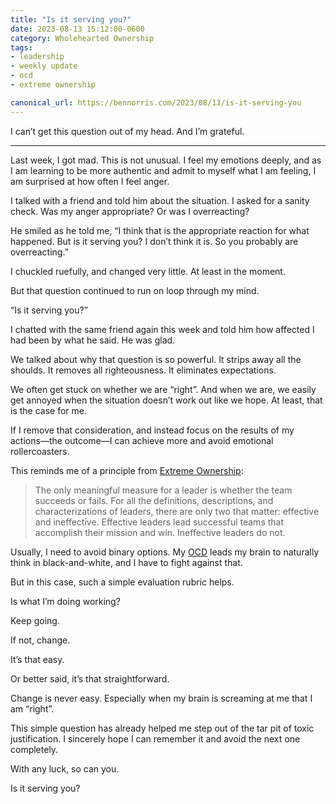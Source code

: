 ```yaml
---
title: "Is it serving you?"
date: 2023-08-13 15:12:00-0600
category: Wholehearted Ownership
tags:
- leadership
- weekly update
- ocd
- extreme ownership

canonical_url: https://bennorris.com/2023/08/13/is-it-serving-you
---
```


I can’t get this question out of my head. And I’m grateful.

***

Last week, I got mad. This is not unusual. I feel my emotions deeply, and as I am learning to be more authentic and admit to myself what I am feeling, I am surprised at how often I feel anger.

I talked with a friend and told him about the situation. I asked for a sanity check. Was my anger appropriate? Or was I overreacting?

He smiled as he told me, “I think that is the appropriate reaction for what happened. But is it serving you? I don’t think it is. So you probably are overreacting.”

I chuckled ruefully, and changed very little. At least in the moment.

But that question continued to run on loop through my mind.

“Is it serving you?”

I chatted with the same friend again this week and told him how affected I had been by what he said. He was glad.

We talked about why that question is so powerful. It strips away all the shoulds. It removes all righteousness. It eliminates expectations.

We often get stuck on whether we are “right”. And when we are, we easily get annoyed when the situation doesn’t work out like we hope. At least, that is the case for me.

If I remove that consideration, and instead focus on the results of my actions—the outcome—I can achieve more and avoid emotional rollercoasters.

This reminds me of a principle from [Extreme Ownership](https://bennorris.com/tags/extreme-ownership/):

> The only meaningful measure for a leader is whether the team succeeds or fails. For all the definitions, descriptions, and characterizations of leaders, there are only two that matter: effective and ineffective. Effective leaders lead successful teams that accomplish their mission and win. Ineffective leaders do not.

Usually, I need to avoid binary options. My [OCD](https://bennorris.com/tags/ocd/) leads my brain to naturally think in black-and-white, and I have to fight against that.

But in this case, such a simple evaluation rubric helps.

Is what I’m doing working?

Keep going.

If not, change.

It’s that easy.

Or better said, it’s that straightforward.

Change is never easy. Especially when my brain is screaming at me that I am “right”.

This simple question has already helped me step out of the tar pit of toxic justification. I sincerely hope I can remember it and avoid the next one completely.

With any luck, so can you.

Is it serving you?



